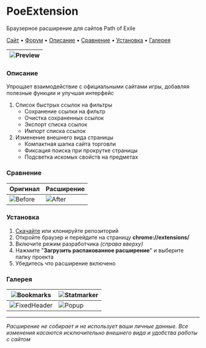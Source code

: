 # PoeExtension
Браузерное расширение для сайтов Path of Exile

[Сайт](https://custompoe.ru) • [Форум](https://ru.pathofexile.com/forum/view-thread/3703253) • [Описание](#Описание) • [Сравнение](#Сравнение) • [Установка](#Установка) • [Галерея](#Галерея)

| ![Preview](https://custompoe.ru/img/screens/tradePreview.png) |
|-------------|

### Описание
Упрощает взаимодействие с официальными сайтами игры, добавляя полезные функции и улучшая интерфейс

1. Список быстрых ссылок на фильтры
    - Сохранение ссылки на фильтр
    - Очистка сохраненных ссылок
    - Экспорт списка ссылок
    - Импорт списка ссылок
2. Изменение внешнего вида страницы
    - Компактная шапка сайта торговли
    - Фиксация поиска при прокрутке страницы
    - Подсветка искомых свойств на предметах

### Сравнение
| Оригинал | Расширение |
|-------------|-------------|
| ![Before](https://custompoe.ru/img/screens/tradeBefore.png) | ![After](https://custompoe.ru/img/screens/tradeAfter.png) |

### Установка
1. [Скачайте](https://github.com/BeardedMark/PoeExtension/archive/refs/heads/main.zip) или клонируйте репозиторий 
2. Откройте браузер и перейдите на страницу **chrome://extensions/**
3. Включите режим разработчика *(справа вверху)*
4. Нажмите "**Загрузить распакованное расширение**" и выберите папку проекта
4. Убедитесь что расширение включено

### Галерея
| ![Bookmarks](https://custompoe.ru/img/screens/bookmarks.png) | ![Statmarker](https://custompoe.ru/img/screens/statmarker.png) |
|-------------|-------------|
| ![FixedHeader](https://custompoe.ru/img/screens/fixedHeader.png) | ![Popup](https://custompoe.ru/img/screens/popup.png) |

---
*Расширение не собирает и не использует ваши личные данные. Все изменения касаются исключительно внешнего вида и удобства работы с сайтом*
